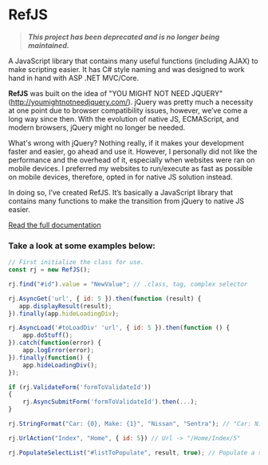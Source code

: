 # RefJS

> ***This project has been deprecated and is no longer being maintained.***

A JavaScript library that contains many useful functions (including AJAX) to make scripting easier. It has C# style naming and was designed to work hand in hand with ASP .NET MVC/Core. <br />

**RefJS** was built on the idea of "YOU MIGHT NOT NEED JQUERY" (http://youmightnotneedjquery.com/). jQuery was pretty much a necessity at one point due to browser compatibility issues, however, we’ve come a long way since then. With the evolution of native JS, ECMAScript, and modern browsers, jQuery might no longer be needed. <br />

What's wrong with jQuery? Nothing really, if it makes your development faster and easier, go ahead and use it. However, I personally did not like the performance and the overhead of it, especially when websites were ran on mobile devices.  I preferred my websites to run/execute as fast as possible on mobile devices, therefore, opted in for native JS solution instead. <br />

In doing so, I’ve created RefJS.  It’s basically a JavaScript library that contains many functions to make the transition from jQuery to native JS easier. <br />

<a href="https://htmlpreview.github.io/?https://github.com/RefX64/RefJS/blob/master/docs/rj.html" target="_blank">Read the full documentation</a>

### Take a look at some examples below:

```javascript
// First initialize the class for use.
const rj = new RefJS();

rj.find("#id").value = "NewValue"; // .class, tag, complex selector

rj.AsyncGet('url', { id: 5 }).then(function (result) {
   app.displayResult(result); 
}).finally(app.hideLoadingDiv);

rj.AsyncLoad('#toLoadDiv' 'url', { id: 5 }).then(function () {
    app.doStuff();
}).catch(function(error) {
    app.logError(error);
}).finally(function() {
    app.hideLoadingDiv();
});

if (rj.ValidateForm('formToValidateId'))
{
    rj.AsyncSubmitForm('formToValidateId').then(...);
}

rj.StringFormat("Car: {0}, Make: {1}", "Nissan", "Sentra"); // "Car: Nissan, Make: Sentra"

rj.UrlAction("Index", "Home", { id: 5}) // Url -> "/Home/Index/5"

rj.PopulateSelectList("#listToPopulate", result, true); // Populate a select list item with results. 
```